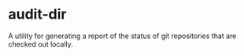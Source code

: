 # audit-dir

A utility for generating a report of the status of git
repositories that are checked out locally.
